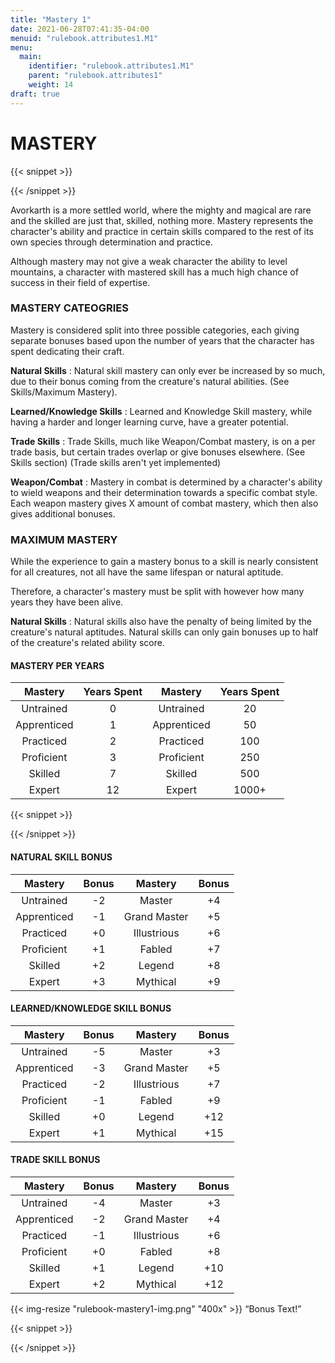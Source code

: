```yaml
---
title: "Mastery 1"
date: 2021-06-28T07:41:35-04:00
menuid: "rulebook.attributes1.M1"
menu:
  main:
    identifier: "rulebook.attributes1.M1"
    parent: "rulebook.attributes1"
    weight: 14
draft: true
---
```


# MASTERY

{{< snippet >}}<div class="bookpage-columns"><div class="bookpage-column">{{< /snippet >}}

Avorkarth is a more settled world, where the mighty and magical are rare and the
skilled are just that, skilled, nothing more. Mastery represents the character's
ability and practice in certain skills compared to the rest of its own species
through determination and practice.

Although mastery may not give a weak character the ability to level mountains,
a character with mastered skill has a much high chance of success in their field
of expertise.

### MASTERY CATEOGRIES
Mastery is considered split into three possible categories, each giving separate
bonuses based upon the number of years that the character has spent dedicating
their craft.

**Natural Skills** : Natural skill mastery can only ever be increased by so much,
due to their bonus coming from the creature's natural abilities.
(See Skills/Maximum Mastery).

**Learned/Knowledge Skills** : Learned and Knowledge Skill mastery, while having
a harder and longer learning curve, have a greater potential.

**Trade Skills** : Trade Skills, much like Weapon/Combat mastery, is on a per
trade basis, but certain trades overlap or give bonuses elsewhere.
(See Skills section) (Trade skills aren't yet implemented)

**Weapon/Combat** : Mastery in combat is determined by a character's ability
to wield weapons and their determination towards a specific combat style.
Each weapon mastery gives X amount of combat mastery, which then also gives
additional bonuses.

### MAXIMUM MASTERY
While the experience to gain a mastery bonus to a skill is nearly consistent
for all creatures, not all have the same lifespan or natural aptitude.

Therefore, a character's mastery must be split with however how many years
they have been alive.

**Natural Skills** : Natural skills also have the penalty of being limited by
the creature's natural aptitudes. Natural skills can only gain bonuses up
to half of the creature's related ability score.

#### MASTERY PER YEARS

| Mastery       | Years Spent | Mastery       | Years Spent |
|:-------------:|:-----------:|:-------------:|:-----------:|
|  Untrained    |     0       |  Untrained    |   20        |
|  Apprenticed  |     1       |  Apprenticed  |   50        |
|  Practiced    |     2       |  Practiced    |   100       |
|  Proficient   |     3       |  Proficient   |   250       |
|  Skilled      |     7       |  Skilled      |   500       |
|  Expert       |     12      |  Expert       |   1000+     |

{{< snippet >}}</div><div class="bookpage-column">{{< /snippet >}}

#### NATURAL SKILL BONUS

| Mastery          | Bonus    | Mastery          | Bonus    |
|:----------------:|:--------:|:----------------:|:--------:|
|  Untrained       |   -2     | Master           |   +4     |
|  Apprenticed     |   -1     | Grand Master     |   +5     |
|  Practiced       |   +0     | Illustrious      |   +6     |
|  Proficient      |   +1     | Fabled           |   +7     |
|  Skilled         |   +2     | Legend           |   +8     |
|  Expert          |   +3     | Mythical         |   +9     |

#### LEARNED/KNOWLEDGE SKILL BONUS

| Mastery          | Bonus    | Mastery          | Bonus    |
|:----------------:|:--------:|:----------------:|:--------:|
|  Untrained       |   -5     | Master           |   +3     |
|  Apprenticed     |   -3     | Grand Master     |   +5     |
|  Practiced       |   -2     | Illustrious      |   +7     |
|  Proficient      |   -1     | Fabled           |   +9     |
|  Skilled         |   +0     | Legend           |   +12    |
|  Expert          |   +1     | Mythical         |   +15    |

#### TRADE SKILL BONUS

| Mastery          | Bonus    | Mastery          | Bonus    |
|:----------------:|:--------:|:----------------:|:--------:|
|  Untrained       |   -4     | Master           |   +3     |
|  Apprenticed     |   -2     | Grand Master     |   +4     |
|  Practiced       |   -1     | Illustrious      |   +6     |
|  Proficient      |   +0     | Fabled           |   +8     |
|  Skilled         |   +1     | Legend           |   +10    |
|  Expert          |   +2     | Mythical         |   +12    |

{{< img-resize "rulebook-mastery1-img.png" "400x" >}}
“Bonus Text!”

{{< snippet >}}</div></div>{{< /snippet >}}

